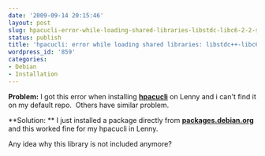 ```yaml
---
date: '2009-09-14 20:15:46'
layout: post
slug: hpacucli-error-while-loading-shared-libraries-libstdc-libc6-2-2-so-3
status: publish
title: 'hpacucli: error while loading shared libraries: libstdc++-libc6.2-2.so.3'
wordpress_id: '859'
categories:
- Debian
- Installation
---
```


**Problem:** I got this error when installing [**hpacucli**](http://h20000.www2.hp.com/bizsupport/TechSupport/SoftwareDescription.jsp?lang=en&cc=us&swItem=MTX-66b08e49c28f4bd49f4641ed80&jumpid=reg_R1002_USEN) on Lenny and i can't find it on my default repo.  Others have similar problem.

**Solution: ** I just installed a package directly from **[packages.debian.org](http://packages.debian.org/etch/i386/libstdc++2.10-glibc2.2/download)** and this worked fine for my hpacucli in Lenny.

Any idea why this library is not included anymore?
